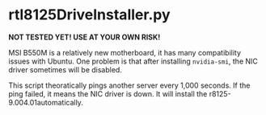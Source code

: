 # rtl8125DriveInstaller.py

**NOT TESTED YET! USE AT YOUR OWN RISK!**

MSI B550M is a relatively new motherboard, it has many compatibility issues with Ubuntu. One problem is that after installing `nvidia-smi`, the NIC driver sometimes will be disabled.

This script theoratically pings another server every 1,000 seconds. If the ping failed, it means the NIC driver is down. It will install the r8125-9.004.01automatically.